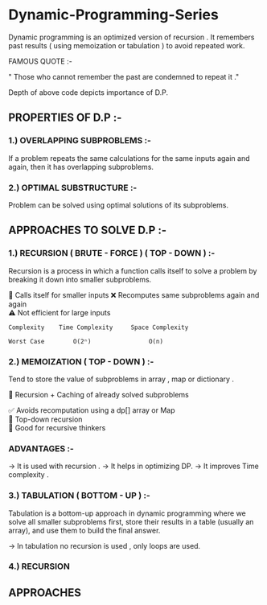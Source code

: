 # Dynamic-Programming-Series

Dynamic programming is an optimized version of recursion . It remembers past results ( using memoization or tabulation ) to avoid repeated work.


FAMOUS QUOTE :- 

" Those who cannot remember the past are condemned to repeat it ."

Depth of above code depicts importance of D.P.

## PROPERTIES OF D.P :- 

###  1.) OVERLAPPING SUBPROBLEMS :- 
If a problem repeats the same calculations for the same inputs again and again, then it has overlapping subproblems.

### 2.) OPTIMAL SUBSTRUCTURE  :-
Problem can be solved using optimal solutions of its subproblems.

## APPROACHES TO SOLVE D.P :- 

### 1.) RECURSION ( BRUTE - FORCE ) ( TOP - DOWN ) :- 

Recursion is a process in which a function calls itself to solve a problem by breaking it down into smaller subproblems.

🔁 Calls itself for smaller inputs
❌ Recomputes same subproblems again and again  
⚠️ Not efficient for large inputs    

    Complexity	  Time Complexity 	  Space Complexity 

    Worst Case	      O(2ⁿ)	               O(n)

### 2.) MEMOIZATION ( TOP - DOWN ) :- 
Tend to store the value of subproblems in array , map or dictionary .

📌 Recursion + Caching of already solved subproblems

✅ Avoids recomputation using a dp[] array or Map  
🔄 Top-down recursion  
🧠 Good for recursive thinkers  

### ADVANTAGES :- 

-> It is used with recursion .
-> It helps in optimizing DP.
-> It improves Time complexity . 

### 3.) TABULATION ( BOTTOM - UP ) :-
Tabulation is a bottom-up approach in dynamic programming where we solve all smaller subproblems first, store their results in a table (usually an array), 
and use them to build the final answer.

-> In tabulation no recursion is used , only loops are used.

### 4.) RECURSION 

 ## APPROACHES 
